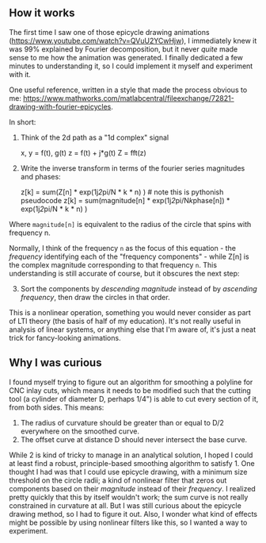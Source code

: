 ## How it works

The first time I saw one of those epicycle drawing animations (https://www.youtube.com/watch?v=QVuU2YCwHjw), I immediately knew it was 99% explained by Fourier decomposition, but it never *quite* made sense to me how the animation was generated. I finally dedicated a few minutes to understanding it, so I could implement it myself and experiment with it.

One useful reference, written in a style that made the process obvious to me: https://www.mathworks.com/matlabcentral/fileexchange/72821-drawing-with-fourier-epicycles.

In short:

1. Think of the 2d path as a "1d complex" signal

    x, y = f(t), g(t)
    z = f(t) + j*g(t)
    Z = fft(z)
   
2. Write the inverse transform in terms of the fourier series magnitudes and phases:

    z[k] = sum(Z[n] * exp(1j*2*pi/N * k * n) )  # note this is pythonish pseudocode
    z[k] = sum(magnitude[n] * exp(1j*2*pi/N*k*phase[n]) * exp(1j*2*pi/N * k * n) )

Where `magnitude[n]` is equivalent to the radius of the circle that spins with frequency n.

Normally, I think of the frequency `n` as the focus of this equation - the *frequency* identifying each of the "frequency components" - while Z[n] is the complex magnitude corresponding to that frequency `n`. This understanding is still accurate of course, but it obscures the next step:

3. Sort the components by *descending magnitude* instead of by *ascending frequency*, then draw the circles in that order.

This is a nonlinear operation, something you would never consider as part of LTI theory (the basis of half of my education). It's not really useful in analysis of linear systems, or anything else that I'm aware of, it's just a neat trick for fancy-looking animations.

## Why I was curious
I found myself trying to figure out an algorithm for smoothing a polyline for CNC inlay cuts, which means it needs to be modified such that the cutting tool (a cylinder of diameter D, perhaps 1/4") is able to cut every section of it, from both sides. This means:

1. The radius of curvature should be greater than or equal to D/2 everywhere on the smoothed curve.
2. The offset curve at distance D should never intersect the base curve.

While 2 is kind of tricky to manage in an analytical solution, I hoped I could at least find a robust, principle-based smoothing algorithm to satisfy 1. One thought I had was that I could use epicycle drawing, with a minimum size threshold on the circle radii; a kind of nonlinear filter that zeros out components based on their *magnitude* instead of their *frequency*. I realized pretty quickly that this by itself wouldn't work; the sum curve is not really constrained in curvature at all. But I was still curious about the epicycle drawing method, so I had to figure it out. Also, I wonder what kind of effects might be possible by using nonlinear filters like this, so I wanted a way to experiment.
